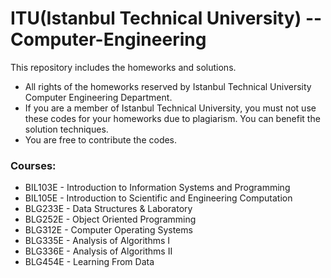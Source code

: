 # ITU(Istanbul Technical University) -- Computer-Engineering

This repository includes the homeworks and solutions.

- All rights of the homeworks reserved by Istanbul Technical University Computer Engineering Department.
- If you are a member of Istanbul Technical University, you must not use these codes for your homeworks due to plagiarism. You can benefit the solution techniques.
- You are free to contribute the codes.


### Courses:

- BIL103E - Introduction to Information Systems and Programming
- BIL105E - Introduction to Scientific and Engineering Computation
- BLG233E - Data Structures & Laboratory
- BLG252E - Object Oriented Programming
- BLG312E - Computer Operating Systems
- BLG335E - Analysis of Algorithms I
- BLG336E - Analysis of Algorithms II
- BLG454E - Learning From Data
